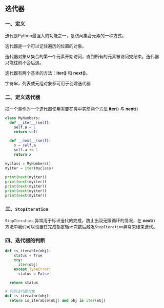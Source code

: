 ## 迭代器

### 一、定义

迭代是Python最强大的功能之一，是访问集合元素的一种方式。

迭代器是一个可以记住遍历的位置的对象。

迭代器对象从集合的第一个元素开始访问，直到所有的元素被访问完结束。迭代器只能往前不会后退。

迭代器有两个基本的方法：**iter()** 和 **next()**。

字符串，列表或元组对象都可用于创建迭代器

### 二、定义迭代器

把一个类作为一个迭代器使用需要在类中实现两个方法 __iter__() 与 __next__() 

```python
class MyNumbers:
  def __iter__(self):
    self.a = 1
    return self
 
  def __next__(self):
    x = self.a
    self.a += 1
    return x
 
myclass = MyNumbers()
myiter = iter(myclass)
 
print(next(myiter))
print(next(myiter))
print(next(myiter))
print(next(myiter))
print(next(myiter))
```



### 三、`StopIteration`

`StopIteration` 异常用于标识迭代的完成，防止出现无限循环的情况，在 __next__() 方法中我们可以设置在完成指定循环次数后触发` StopIteration `异常来结束迭代。

### 四、迭代器的判断

```python
def is_iterable(obj):
    status = True
    try:
      iter(obj)
    except TypeError:
      status = False

  return status

# 判断迭代器对象
def is_iterator(obj):
  return is_iterable(obj) and obj is iter(obj)
```